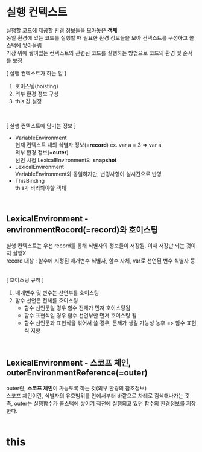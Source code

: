 # 실행 컨텍스트
실행할 코드에 제공할 환경 정보들을 모아놓은 **객체**  
동일 환경에 있는 코드를 실행할 때 필요한 환경 정보들을 모아 컨텍스트를 구성하고 콜스택에 쌓아올림  
가장 위에 쌓여있는 컨텍스트와 관련된 코드를 실행하는 방법으로 코드의 환경 및 순서를 보장  

[ 실행 컨텍스트가 하는 일 ]
1. 호이스팅(hoisting)
2. 외부 환경 정보 구성
3. this 값 설정
<br>

[ 실행 컨텍스트에 담기는 정보 ]
* VariableEnvironment  
  현재 컨텍스트 내의 식별자 정보(=**record**) ex. var a = 3 => var a  
  외부 환경 정보(=**outer**)  
  선언 시점 LexicalEnvironment의 **snapshot**  
* LexicalEnvironment  
  VariableEnvironment와 동일하지만, 변경사항이 실시간으로 반영
* ThisBinding  
  this가 바라봐야할 객체
<br>

## LexicalEnvironment - environmentRocord(=record)와 호이스팅
실행 컨텍스트는 우선 record를 통해 식별자의 정보들이 저장됨. 이때 저장만 되는 것이지 실행X  
record 대상 : 함수에 지정된 매개변수 식별자, 함수 자체, var로 선언된 변수 식별자 등  
<br>

[ 호이스팅 규칙 ]
1. 매개변수 및 변수는 선언부를 호이스팅
2. 함수 선언은 전체를 호이스팅
   - 함수 선언문일 경우 함수 전체가 먼저 호이스팅됨
   - 함수 표현식일 경우 함수 선언부만 먼저 호이스팅 됨
   - 함수 선언문과 표현식을 섞어서 쓸 경우, 문제가 생길 가능성 농후 => 함수 표현식 지향
<br>

## LexicalEnvironment - 스코프 체인, outerEnvironmentReference(=outer)
outer란, **스코프 체인**이 가능토록 하는 것(외부 환경의 참조정보)  
스코프 체인이란, 식별자의 유효범위를 안에서부터 바깥으로 차례로 검색해나가는 것  
즉, outer는 실행함수가 콜스택에 쌓이기 직전에 실행되고 있던 함수의 환경정보를 저장한다.
<br><br>

# this
